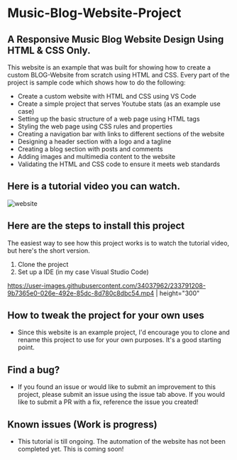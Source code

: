 # Music-Blog-Website-Project

## A Responsive Music Blog Website Design Using HTML & CSS Only.

This website is an example that was built for showing how to create a custom BLOG-Website from scratch using HTML and CSS. Every part of the project is sample code which shows how to do the following:

* Create a custom website with HTML and CSS using VS Code
* Create a simple project that serves Youtube stats (as an example use case)
* Setting up the basic structure of a web page using HTML tags
* Styling the web page using CSS rules and properties
* Creating a navigation bar with links to different sections of the website
* Designing a header section with a logo and a tagline
* Creating a blog section with posts and comments
* Adding images and multimedia content to the website
* Validating the HTML and CSS code to ensure it meets web standards

## Here is a tutorial video you can watch.
<a href="" target="_blank"><a>
  
 ![website](https://user-images.githubusercontent.com/34037962/233790639-6be55f61-44b2-4fed-bdcc-e9249f54d44d.jpeg)

## Here are the steps to install this project

The easiest way to see how this project works is to watch the tutorial video, but here's the short version.

1. Clone the project
2. Set up a IDE (in my case Visual Studio Code) 
  
  https://user-images.githubusercontent.com/34037962/233791208-9b7365e0-026e-492e-85dc-8d780c8dbc54.mp4 | height="300"

## How to tweak the project for your own uses 

* Since this website is an example project, I'd encourage you to clone and rename this project to use for your own purposes. It's a good starting point.

## Find a bug?

* If you found an issue or would like to submit an improvement to this project, please submit an issue using the issue tab above. If you would like to submit a PR with a fix, reference the issue you created!

## Known issues (Work is progress)

* This tutorial is till ongoing. The automation of the website has not been completed yet. This is coming soon!

